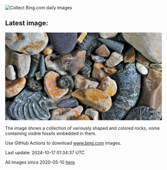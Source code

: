 ![Collect Bing.com daily images](https://github.com/counter2015/bing-daily-images/workflows/Collect%20Bing.com%20daily%20images/badge.svg)
## Latest image:
![](images/FossilsDorset.jpg)

The image shows a collection of variously shaped and colored rocks, some containing visible fossils embedded in them.

Use GitHub Actions to download www.bing.com images.

Last update: 2024-10-17 01:34:37 UTC

All images since 2020-05-10 [here](https://github.com/counter2015/bing-daily-images/tree/master/images)
